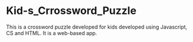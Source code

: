# Kid-s_Crrossword_Puzzle
This is a crossword puzzle developed for kids developed using Javascript, CS and HTML. It is a web-based app. 
